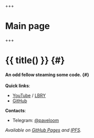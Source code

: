 +++
# Main page
+++

# {{ title() }} {#}
#### An odd fellow steaming some code. {#}

**Quick links**:
- [YouTube](https://youtube.com/Paveloom) / [LBRY](https://odysee.com/@paveloom:e)
- [GitHub](https://github.com/Paveloom)


**Contacts**:
- Telegram: [@paveloom](https://t.me/paveloom)

*Available on [GitHub Pages](https://paveloom.github.io/) and [IPFS](https://paveloom.on.fleek.co/).*
